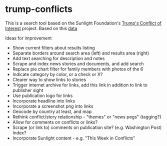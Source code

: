 # trump-conflicts

This is a search tool based on the Sunlight Foundation's [Trump's Conflict of Interest](https://sunlightfoundation.com/tracking-trumps-conflicts-of-interest/) project. Based on this [data](https://docs.google.com/spreadsheets/d/1-_vJDLlCtd94zaieFeB2qdLB9WUdNPIryWBFNuXAAZ8/edit#gid=0)  

Ideas for improvement

- Show current filters about results listing
- Separate borders around search area (left) and results area (right)
- Add text searching for description and notes
- Scrape and index news stories and documents, and add search
- Replace pie chart filter for family members with photos of the 6
- Indicate category by color, or a check or X?
- Clearer way to show links to stories
- Trigger internet archive for links, add this link in addition to link to publisher sight
- Use publication logo for links
- Incorporate headline into links
- Incorporate a screenshot png into links
- Geocode by country at least, and map
- Rethink conflict/story relationship - "themes" or "news pegs" (tagging?)
- Allow for comments on conflicts or links?
- Scrape (or link to) comments on publication site? (e.g. Washington Post) Index? 
- Incorporate Sunlight content - e.g. "This Week in Conflicts"
  